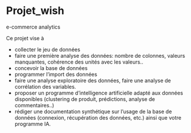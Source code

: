 # Projet_wish
e-commerce analytics


Ce projet vise à 
* collecter le jeu de données
* faire une première analyse des données: nombre de colonnes, valeurs manquantes, cohérence des unités avec les valeurs..
* concevoir la base de données
* programmer l’import des données
* faire une analyse exploratoire des données, faire une analyse de corrélation des variables.
* proposer un programme d’intelligence artificielle adapté aux données disponibles (clustering de produit, prédictions, analyse de commentaires..)
* rédiger une documentation synthétique sur l’usage de la base de données (connexion, récupération des données, etc.) ainsi que votre programme IA.

